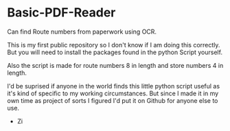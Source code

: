 # Basic-PDF-Reader
Can find Route numbers from paperwork using OCR. 

This is my first public repository so I don't know if I am doing this correctly.
But you will need to install the packages found in the python Script yourself. 

Also the script is made for route numbers 8 in length and store numbers 4 in length.

I'd be suprised if anyone in the world finds this little python script useful as it's
kind of specific to my working circumstances. But since I made it in my own time as project 
of sorts I figured I'd put it on Github for anyone else to use.

- Zi

